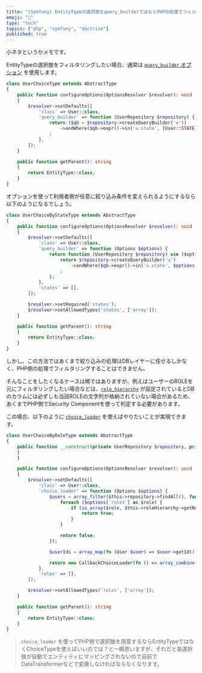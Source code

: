 ```yaml
---
title: "[Symfony] EntityTypeの選択肢をquery_builderではなくPHPの処理でフィルタリングする"
emoji: "🎻"
type: "tech"
topics: ["php", "symfony", "doctrine"]
published: true
---
```


小ネタというかメモです。

EntityTypeの選択肢をフィルタリングしたい場合、通常は [`query_builder` オプション](https://symfony.com/doc/current/reference/forms/types/entity.html#query-builder) を使用します。

```php
class UserChoiceType extends AbstractType
{
    public function configureOptions(OptionsResolver $resolver): void
    {
        $resolver->setDefaults([
            'class' => User::class,
            'query_builder' => function (UserRepository $repository) {
                return ($qb = $repository->createQueryBuilder('u'))
                    ->andWhere($qb->expr()->in('u.state', [User::STATE_X, User::STATE_Y, User::STATE_Z]))
                ;
            },
        ]);
    }

    public function getParent(): string
    {
        return EntityType::class;
    }
}
```

オプションを使って利用者側が任意に絞り込み条件を変えられるようにするなら以下のようになるでしょう。

```php
class UserChoiceByStateType extends AbstractType
{
    public function configureOptions(OptionsResolver $resolver): void
    {
        $resolver->setDefaults([
            'class' => User::class,
            'query_builder' => function (Options $options) {
                return function (UserRepository $repository) use ($options) {
                    return $repository->createQueryBuilder('u')
                        ->andWhere($qb->expr()->in('u.state', $options['states']))
                    ;
                };
            },
            'states' => [],
        ]);

        $resolver->setRequired('states');
        $resolver->setAllowedTypes('states', ['array']);
    }

    public function getParent(): string
    {
        return EntityType::class;
    }
}
```

しかし、この方法ではあくまで絞り込みの処理はDBレイヤーに任せるしかなく、PHP側の処理でフィルタリングすることはできません。

そんなことをしたくなるケースは稀ではありますが、例えばユーザーのROLEを元にフィルタリングしたい場合などは、[`role_hierarchy`](https://symfony.com/doc/current/security.html#hierarchical-roles) が設定されているとDBのカラムには必ずしも当該ROLEの文字列が格納されていない場合があるため、あくまでPHP側でSecurity Componentを使って判定する必要があります。

この場合、以下のように  [`choice_loader`](https://symfony.com/doc/current/reference/forms/types/choice.html#choice-loader) を使えばやりたいことが実現できます。

```php
class UserChoiceByRoleType extends AbstractType
{
    public function __construct(private UserRepository $repository, private RoleHierarchyInterface $roleHierarchy)
    {
    }

    public function configureOptions(OptionsResolver $resolver): void
    {
        $resolver->setDefaults([
            'class' => User::class,
            'choice_loader' => function (Options $options) {
                $users = array_filter($this->repository->findAll(), function (User $user) use ($options) {
                    foreach ($options['roles'] as $role) {
                        if (in_array($role, $this->roleHierarchy->getReachableRoleNames($user->getRoles()), true)) {
                            return true;
                        }
                    }

                    return false;
                });

                $userIds = array_map(fn (User $user) => $user->getId(), $users);

                return new CallbackChoiceLoader(fn () => array_combine($userIds, $users));
            },
            'roles' => [],
        ]);

        $resolver->setAllowedTypes('roles', ['array']);
    }

    public function getParent(): string
    {
        return EntityType::class;
    }
}
```

> `choice_loader` を使ってPHP側で選択肢を用意するならEntityTypeではなくChoiceTypeを使えばいいのでは？と一瞬思いますが、それだと各選択肢が自動でエンティティにマッピングされないので自前でDataTransformerなどで変換しなければならなくなります。
